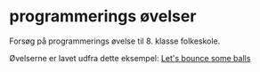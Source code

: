 # programmerings øvelser

Forsøg på programmerings øvelse til 8. klasse folkeskole. 

Øvelserne er lavet udfra dette eksempel: [Let's bounce some balls](https://developer.mozilla.org/en-US/docs/Learn/JavaScript/Objects/Object_building_practice#lets_bounce_some_balls)
